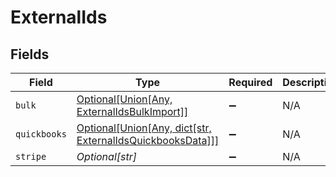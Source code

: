 # ExternalIds


## Fields

| Field                                                                                                      | Type                                                                                                       | Required                                                                                                   | Description                                                                                                |
| ---------------------------------------------------------------------------------------------------------- | ---------------------------------------------------------------------------------------------------------- | ---------------------------------------------------------------------------------------------------------- | ---------------------------------------------------------------------------------------------------------- |
| `bulk`                                                                                                     | [Optional[Union[Any, ExternalIdsBulkImport]]](../../models/shared/externalidsbulk.md)                      | :heavy_minus_sign:                                                                                         | N/A                                                                                                        |
| `quickbooks`                                                                                               | [Optional[Union[Any, dict[str, ExternalIdsQuickbooksData]]]](../../models/shared/externalidsquickbooks.md) | :heavy_minus_sign:                                                                                         | N/A                                                                                                        |
| `stripe`                                                                                                   | *Optional[str]*                                                                                            | :heavy_minus_sign:                                                                                         | N/A                                                                                                        |